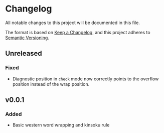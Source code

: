 # Changelog

All notable changes to this project will be documented in this file.

The format is based on [Keep a Changelog](https://keepachangelog.com/en/1.1.0/),
and this project adheres to [Semantic Versioning](https://semver.org/spec/v2.0.0.html).

## Unreleased

### Fixed

- Diagnostic position in `check` mode now correctly points to the overflow position instead of the
  wrap position.

## v0.0.1

### Added

- Basic western word wrapping and kinsoku rule
